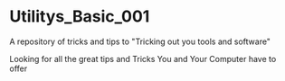 Utilitys_Basic_001
==================

A repository of tricks and tips to "Tricking out you tools and software"

Looking for all the great tips and Tricks You and Your Computer have to offer
